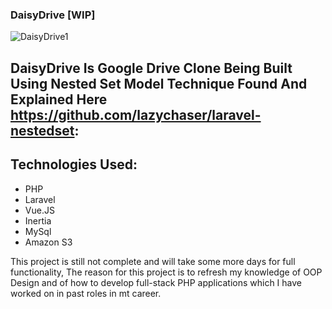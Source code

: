 ### DaisyDrive [WIP]

![DaisyDrive1](https://github.com/rickscode/DaisyDrive/assets/71875733/71132e28-92f8-43c8-aa40-4b819df8cb39)

## DaisyDrive Is Google Drive Clone Being Built Using Nested Set Model Technique Found And Explained Here https://github.com/lazychaser/laravel-nestedset:

## Technologies Used:

* PHP
* Laravel
* Vue.JS
* Inertia
* MySql
* Amazon S3

This project is still not complete and will take some more days for full functionality, The reason for this project is to refresh my knowledge of OOP Design and of how to develop full-stack PHP applications which I have worked on in past roles in mt career.

